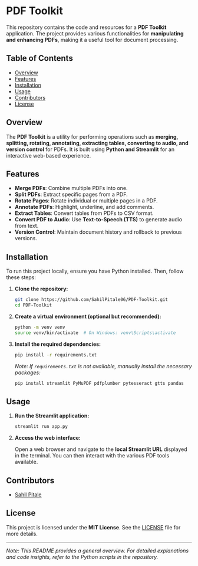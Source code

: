 # PDF Toolkit

This repository contains the code and resources for a **PDF Toolkit** application. The project provides various functionalities for **manipulating and enhancing PDFs**, making it a useful tool for document processing.

## Table of Contents

- [Overview](#overview)
- [Features](#features)
- [Installation](#installation)
- [Usage](#usage)
- [Contributors](#contributors)
- [License](#license)

## Overview

The **PDF Toolkit** is a utility for performing operations such as **merging, splitting, rotating, annotating, extracting tables, converting to audio, and version control** for PDFs. It is built using **Python and Streamlit** for an interactive web-based experience.

## Features

- **Merge PDFs**: Combine multiple PDFs into one.
- **Split PDFs**: Extract specific pages from a PDF.
- **Rotate Pages**: Rotate individual or multiple pages in a PDF.
- **Annotate PDFs**: Highlight, underline, and add comments.
- **Extract Tables**: Convert tables from PDFs to CSV format.
- **Convert PDF to Audio**: Use **Text-to-Speech (TTS)** to generate audio from text.
- **Version Control**: Maintain document history and rollback to previous versions.

## Installation

To run this project locally, ensure you have Python installed. Then, follow these steps:

1. **Clone the repository:**

   ```bash
   git clone https://github.com/SahilPitale06/PDF-Toolkit.git
   cd PDF-Toolkit
   ```

2. **Create a virtual environment (optional but recommended):**

   ```bash
   python -m venv venv
   source venv/bin/activate  # On Windows: venv\Scripts\activate
   ```

3. **Install the required dependencies:**

   ```bash
   pip install -r requirements.txt
   ```

   *Note: If `requirements.txt` is not available, manually install the necessary packages:*

   ```bash
   pip install streamlit PyMuPDF pdfplumber pytesseract gtts pandas
   ```

## Usage

1. **Run the Streamlit application:**

   ```bash
   streamlit run app.py
   ```

2. **Access the web interface:**

   Open a web browser and navigate to the **local Streamlit URL** displayed in the terminal. You can then interact with the various PDF tools available.

## Contributors

- [Sahil Pitale](https://github.com/SahilPitale06)

## License

This project is licensed under the **MIT License**. See the [LICENSE](LICENSE) file for more details.

---

*Note: This README provides a general overview. For detailed explanations and code insights, refer to the Python scripts in the repository.*

